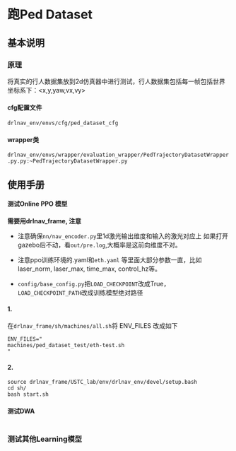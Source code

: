 # 跑Ped Dataset

## 基本说明

### 原理

将真实的行人数据集放到2d仿真器中进行测试，行人数据集包括每一帧包括世界坐标系下：<x,y,yaw,vx,vy>

#### cfg配置文件

`drlnav_env/envs/cfg/ped_dataset_cfg`

#### wrapper类 

`drlnav_env/envs/wrapper/evaluation_wrapper/PedTrajectoryDatasetWrapper.py.py:~PedTrajectoryDatasetWrapper.py`

## 使用手册
#### 测试Online PPO 模型
**需要用drlnav_frame, 注意**

- 注意确保`nn/nav_encoder.py`里1d激光输出维度和输入的激光对应上
  如果打开gazebo后不动，看`out/pre.log`,大概率是这前向维度不对。

- 注意ppo训练环境的.yaml和`eth.yaml` 等里面大部分参数一直，比如laser_norm, laser_max, time_max, control_hz等。

- `config/base_config.py`把`LOAD_CHECKPOINT`改成True，`LOAD_CHECKPOINT_PATH`改成训练模型绝对路径

  

#### 1.
在`drlnav_frame/sh/machines/all.sh`将 ENV_FILES 改成如下

```
ENV_FILES="
machines/ped_dataset_test/eth-test.sh
"
```

#### 2.

```
source drlnav_frame/USTC_lab/env/drlnav_env/devel/setup.bash
cd sh/
bash start.sh
```

#### 测试DWA
```

```

### 测试其他Learning模型





